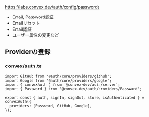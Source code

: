 https://labs.convex.dev/auth/config/passwords

- Email, Password認証
- Emailリセット
- Email認証 
- ユーザー属性の変更など

## Providerの登録

### convex/auth.ts

```tsx
import GitHub from '@auth/core/providers/github';
import Google from '@auth/core/providers/google';
import { convexAuth } from '@convex-dev/auth/server';
import { Password } from '@convex-dev/auth/providers/Password';

export const { auth, signIn, signOut, store, isAuthenticated } = convexAuth({
  providers: [Password, GitHub, Google],
});
```
